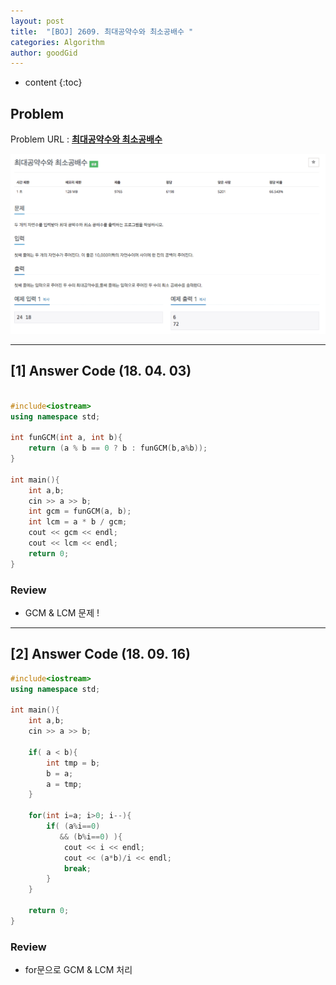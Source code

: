 ```yaml
---
layout: post
title:  "[BOJ] 2609. 최대공약수와 최소공배수 "
categories: Algorithm
author: goodGid
---
```

* content
{:toc}


## Problem 
Problem URL : **[최대공약수와 최소공배수](https://www.acmicpc.net/problem/2609)**


![](/assets/img/algorithm/2609_1.png)












---

## [1] Answer Code (18. 04. 03)

``` cpp

#include<iostream>
using namespace std;

int funGCM(int a, int b){
    return (a % b == 0 ? b : funGCM(b,a%b));
}

int main(){
    int a,b;
    cin >> a >> b;
    int gcm = funGCM(a, b);
    int lcm = a * b / gcm;
    cout << gcm << endl;
    cout << lcm << endl;
    return 0;
}
```

### Review

* GCM & LCM 문제 !


---

## [2] Answer Code (18. 09. 16)

``` cpp
#include<iostream>
using namespace std;

int main(){
    int a,b;
    cin >> a >> b;
    
    if( a < b){
        int tmp = b;
        b = a;
        a = tmp;
    }
    
    for(int i=a; i>0; i--){
        if( (a%i==0)
           && (b%i==0) ){
            cout << i << endl;
            cout << (a*b)/i << endl;
            break;
        }
    }

    return 0;
}
```

### Review

* for문으로 GCM & LCM 처리